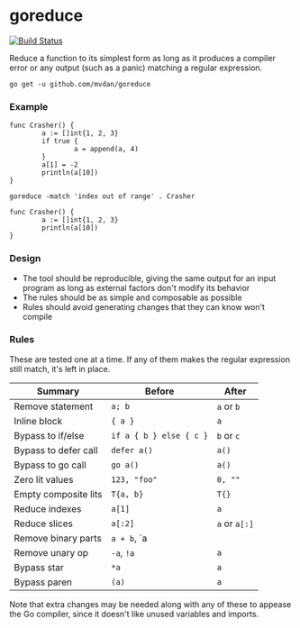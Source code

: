 # goreduce

[![Build Status](https://travis-ci.org/mvdan/goreduce.svg?branch=master)](https://travis-ci.org/mvdan/goreduce)

Reduce a function to its simplest form as long as it produces a compiler
error or any output (such as a panic) matching a regular expression.

	go get -u github.com/mvdan/goreduce

### Example

```
func Crasher() {
        a := []int{1, 2, 3}
        if true {
                a = append(a, 4)
        }
        a[1] = -2
        println(a[10])
}
```

	goreduce -match 'index out of range' . Crasher

```
func Crasher() {
        a := []int{1, 2, 3}
        println(a[10])
}
```

### Design

* The tool should be reproducible, giving the same output for an input
  program as long as external factors don't modify its behavior
* The rules should be as simple and composable as possible
* Rules should avoid generating changes that they can know won't compile

### Rules

These are tested one at a time. If any of them makes the regular
expression still match, it's left in place.

| Summary              | Before                  | After         |
| -------------------- | ----------------------- | ------------- |
| Remove statement     | `a; b`                  | `a` or `b`    |
| Inline block         | `{ a }`                 | `a`           |
| Bypass to if/else    | `if a { b } else { c }` | `b` or `c`    |
| Bypass to defer call | `defer a()`             | `a()`         |
| Bypass to go call    | `go a()`                | `a()`         |
| Zero lit values      | `123, "foo"`            | `0, ""`       |
| Empty composite lits | `T{a, b}`               | `T{}`         |
| Reduce indexes       | `a[1]`                  | `a`           |
| Reduce slices        | `a[:2]`                 | `a` or `a[:]` |
| Remove binary parts  | `a + b`, `a || b`       | `a` or `b`    |
| Remove unary op      | `-a`, `!a`              | `a`           |
| Bypass star          | `*a`                    | `a`           |
| Bypass paren         | `(a)`                   | `a`           |

Note that extra changes may be needed along with any of these to appease
the Go compiler, since it doesn't like unused variables and imports.
